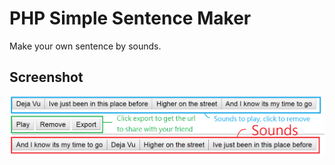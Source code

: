 # PHP Simple Sentence Maker
Make your own sentence by sounds.  

## Screenshot
![screenshot](https://raw.githubusercontent.com/rogeraabbccdd/PHP-Simple-Sentence-Maker/master/screenshot.png)
